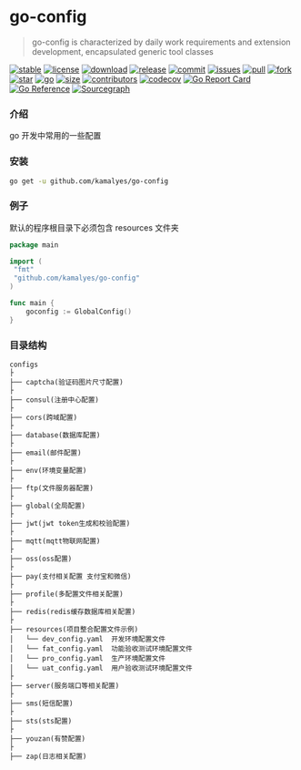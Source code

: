 # go-config

> go-config is characterized by daily work requirements and extension development, encapsulated generic tool classes

[![stable](https://img.shields.io/badge/stable-stable-green.svg)](https://github.com/kamalyes/go-config)
[![license](https://img.shields.io/github/license/kamalyes/go-config)]()
[![download](https://img.shields.io/github/downloads/kamalyes/go-config/total)]()
[![release](https://img.shields.io/github/v/release/kamalyes/go-config)]()
[![commit](https://img.shields.io/github/last-commit/kamalyes/go-config)]()
[![issues](https://img.shields.io/github/issues/kamalyes/go-config)]()
[![pull](https://img.shields.io/github/issues-pr/kamalyes/go-config)]()
[![fork](https://img.shields.io/github/forks/kamalyes/go-config)]()
[![star](https://img.shields.io/github/stars/kamalyes/go-config)]()
[![go](https://img.shields.io/github/go-mod/go-version/kamalyes/go-config)]()
[![size](https://img.shields.io/github/repo-size/kamalyes/go-config)]()
[![contributors](https://img.shields.io/github/contributors/kamalyes/go-config)]()
[![codecov](https://codecov.io/gh/kamalyes/go-config/branch/master/graph/badge.svg)](https://codecov.io/gh/kamalyes/go-config)
[![Go Report Card](https://goreportcard.com/badge/github.com/kamalyes/go-config)](https://goreportcard.com/report/github.com/kamalyes/go-config)
[![Go Reference](https://pkg.go.dev/badge/github.com/kamalyes/go-config?status.svg)](https://pkg.go.dev/github.com/kamalyes/go-config?tab=doc)
[![Sourcegraph](https://sourcegraph.com/github.com/kamalyes/go-config/-/badge.svg)](https://sourcegraph.com/github.com/kamalyes/go-config?badge)

### 介绍

go 开发中常用的一些配置

### 安装

```bash
go get -u github.com/kamalyes/go-config
```

### 例子

默认的程序根目录下必须包含 resources 文件夹

```go
package main

import (
 "fmt"
 "github.com/kamalyes/go-config"
)

func main {
    goconfig := GlobalConfig()
}


```

### 目录结构

```shell
configs
├
├── captcha(验证码图片尺寸配置)
├
├── consul(注册中心配置)
├
├── cors(跨域配置)
├
├── database(数据库配置)
├
├── email(邮件配置)
├
├── env(环境变量配置)
├
├── ftp(文件服务器配置)
├
├── global(全局配置)
├
├── jwt(jwt token生成和校验配置)
├
├── mqtt(mqtt物联网配置)
├
├── oss(oss配置)
├
├── pay(支付相关配置 支付宝和微信)
├
├── profile(多配置文件相关配置)
├
├── redis(redis缓存数据库相关配置)
├
├── resources(项目整合配置文件示例)
│   └── dev_config.yaml  开发环境配置文件
│   └── fat_config.yaml  功能验收测试环境配置文件
│   └── pro_config.yaml  生产环境配置文件
│   └── uat_config.yaml  用户验收测试环境配置文件
├
├── server(服务端口等相关配置)
├
├── sms(短信配置)
├
├── sts(sts配置)
├
├── youzan(有赞配置)
├
├── zap(日志相关配置)
```
